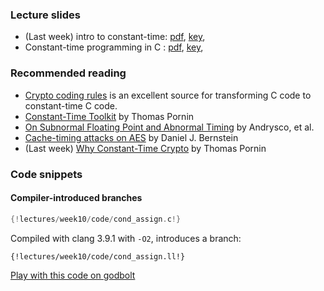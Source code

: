 ### Lecture slides

* (Last week) intro to constant-time: [pdf](../week9/slides/constant-time.pdf), [key](../weeek9/slides/constant-time.key),
* Constant-time programming in C : [pdf](slides/constant-time-c.pdf), [key](slides/constant-time-c.key),

### Recommended reading

* [Crypto coding rules](https://cryptocoding.net/index.php/Coding_rules#Avoid_table_look-ups_indexed_by_secret_data) is an excellent source for transforming C code to constant-time C code.
* [Constant-Time Toolkit](https://github.com/pornin/CTTK) by Thomas Pornin
* [On Subnormal Floating Point and Abnormal Timing](https://cseweb.ucsd.edu/~dkohlbre/papers/subnormal.pdf) by Andrysco, et al.
* [Cache-timing attacks on AES](https://cr.yp.to/antiforgery/cachetiming-20050414.pdf) by Daniel J. Bernstein
* (Last week) [Why Constant-Time Crypto](https://www.bearssl.org/constanttime.html) by Thomas Pornin

### Code snippets

#### Compiler-introduced branches

```c
{!lectures/week10/code/cond_assign.c!}
```

Compiled with clang 3.9.1 with `-O2`, introduces a branch:

```llvm
{!lectures/week10/code/cond_assign.ll!}
```

<a href="https://godbolt.org/#g:!((g:!((g:!((h:codeEditor,i:(j:1,lang:c%2B%2B,source:'%23include+%3Cstdint.h%3E%0A%23include+%3Cstdbool.h%3E%0A%23include+%3Cstdlib.h%3E%0A%0Avoid+mpi_safe_cond_assign(+uint8_t+*X,+const+uint8_t+*Y,+size_t+len,+unsigned+char+assign+)%0A+%7B%0A+++++size_t+i+%3D+0%3B%0A+%0A++++/*+make+sure+assign+is+0+or+1+*/%0A++++assign+%3D+(+assign+!!%3D+0+)%3B%0A++++/*+make+sure+assign+is+0+or+1+in+a+time-constant+manner+*/%0A++++//assign+%3D+(assign+%7C+(unsigned+char)-assign)+%3E%3E+7%3B%0A+%0A++++//for(i+%3D+0+%3B+i+%3C+len%3B+i%2B%2B+)%0A+++++++++X%5Bi%5D+%3D+X%5Bi%5D+*+(+1+-+assign+)+%2B+Y%5Bi%5D+*+assign%3B%0A+%7D'),l:'5',n:'0',o:'C%2B%2B+source+%231',t:'0')),k:50,l:'4',n:'0',o:'',s:0,t:'0'),(g:!((h:compiler,i:(compiler:clang391,filters:(b:'0',binary:'1',commentOnly:'0',demangle:'0',directives:'0',execute:'1',intel:'0',trim:'1'),lang:c%2B%2B,libs:!(),options:'-O2',source:1),l:'5',n:'0',o:'x86-64+clang+3.9.1+(Editor+%231,+Compiler+%231)+C%2B%2B',t:'0')),k:50,l:'4',n:'0',o:'',s:0,t:'0')),l:'2',n:'0',o:'',t:'0')),version:4">Play with this code on godbolt</a>
